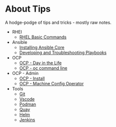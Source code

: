 # About Tips

A hodge-podge of tips and tricks - mostly raw notes.

* RHEl
  * [RHEL Basic Commands](./tips-rhel.md)
* Ansible
  * [Installing Ansible Core](./tips-ansible-install.md)
  * [Developing and Troubleshooting Playbooks](./tips-ansible-run.md)
* OCP 
  * [OCP - Day in the Life](./tips-ocp-dil-dev.md) 
  * [OCP - oc command line](./tips-oc.md) 
* OCP - Admin
  * [OCP - Install](./tips-ocp-install.md) 
  * [OCP - Machine Config Operator](./tips-mco.md) 
* Tools
  * [Git](tips-git.md) 
  * [Vscode](./tips-vscode.md) 
  * [Podman](./tips-podman.md) 
  * [Quay](./tips-quay.md) 
  * [Helm](./tips-helm.md) 
  * [Jenkins](./tips-jenkins.md) 
